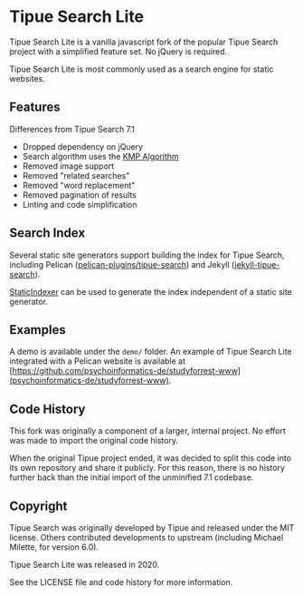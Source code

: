 # Tipue Search Lite

Tipue Search Lite is a vanilla javascript fork of the popular Tipue Search
project with a simplified feature set. No jQuery is required.

Tipue Search Lite is most commonly used as a search engine for static websites.

## Features

Differences from Tipue Search 7.1

* Dropped dependency on jQuery
* Search algorithm uses the [KMP Algorithm](https://en.wikipedia.org/wiki/Knuth%E2%80%93Morris%E2%80%93Pratt_algorithm)
* Removed image support
* Removed "related searches"
* Removed "word replacement"
* Removed pagination of results
* Linting and code simplification


## Search Index

Several static site generators support building the index for Tipue Search,
including Pelican ([pelican-plugins/tipue-search](https://github.com/pelican-plugins/tipue-search))
and Jekyll ([jekyll-tipue-search](https://github.com/jekylltools/jekyll-tipue-search)).

[StaticIndexer](https://github.com/MaxBittker/StaticIndexer) can be used to
generate the index independent of a static site generator.


## Examples

A demo is available under the `demo/` folder. An example of Tipue Search Lite
integrated with a Pelican website is available at [https://github.com/psychoinformatics-de/studyforrest-www](psychoinformatics-de/studyforrest-www).


## Code History

This fork was originally a component of a larger, internal project. No effort
was made to import the original code history.

When the original Tipue project ended, it was decided to split this code into
its own repository and share it publicly. For this reason, there is no history
further back than the initial import of the unminified 7.1 codebase.


## Copyright

Tipue Search was originally developed by Tipue and released under the MIT
license. Others contributed developments to upstream (including Michael Milette,
for version 6.0).

Tipue Search Lite was released in 2020.

See the LICENSE file and code history for more information.
